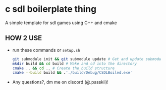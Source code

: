 # c sdl boilerplate thing
A simple template for sdl games using C++ and cmake

## HOW 2 USE
* run these commands or `setup.sh`
    ```bash
    git submodule init && git submodule update # Get and update submodules (SDL)
    mkdir build && cd build # Make and cd into the directory
    cmake .. && cd .. # Create the build structure
    cmake --build build && .'./build/Debug/CSDLBoiled.exe'
    ```
* Any questions?, dm me on discord (@.passkii)!
